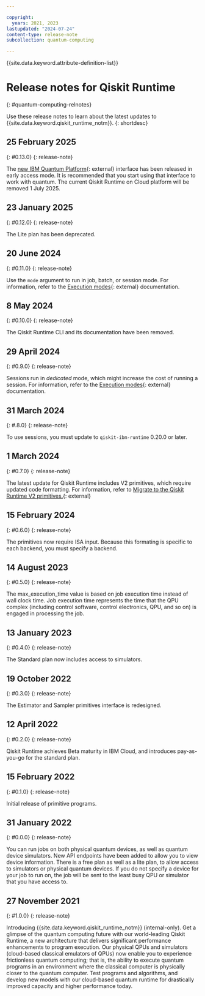 ```yaml
---

copyright:
  years: 2021, 2023
lastupdated: "2024-07-24"
content-type: release-note
subcollection: quantum-computing

---
```


{{site.data.keyword.attribute-definition-list}}


# Release notes for Qiskit Runtime
{: #quantum-computing-relnotes}

Use these release notes to learn about the latest updates to {{site.data.keyword.qiskit_runtime_notm}}.
{: shortdesc}

## 25 February 2025
{: #0.13.0}
{: release-note}

The [new IBM Quantum Platform](https://quantum.cloud.ibm.com/){: external} interface has been released in early access mode.  It is recommended that you start using that interface to work with quantum.  The current Qiskit Runtime on Cloud platform will be removed 1 July 2025.

## 23 January 2025
{: #0.12.0}
{: release-note}

The Lite plan has been deprecated.

## 20 June 2024
{: #0.11.0}
{: release-note}

Use the `mode` argument to run in job, batch, or session mode. For information, refer to the [Execution modes](https://quantum.cloud.ibm.com/guides/execution-modes){: external} documentation.

## 8 May 2024
{: #0.10.0}
{: release-note}

The Qiskit Runtime CLI and its documentation have been removed.

## 29 April 2024
{: #0.9.0}
{: release-note}

Sessions run in _dedicated_ mode, which might increase the cost of running a session.  For information, refer to the [Execution modes](https://quantum.cloud.ibm.com/guides/execution-modes){: external} documentation.

## 31 March 2024
{: #.8.0}
{: release-note}

To use sessions, you must update to `qiskit-ibm-runtime` 0.20.0 or later.

## 1 March 2024
{: #0.7.0}
{: release-note}

The latest update for Qiskit Runtime includes V2 primitives, which require updated code formatting. For information, refer to [Migrate to the Qiskit Runtime V2 primitives.](https://quantum.cloud.ibm.com/api/migration-guides/v2-primitives){: external}

## 15 February 2024
{: #0.6.0}
{: release-note}

The primitives now require ISA input.  Because this formating is specific to each backend, you must specify a backend.

## 14 August 2023
{: #0.5.0}
{: release-note}

The max_execution_time value is based on job execution time instead of wall clock time. Job execution time represents the time that the QPU complex (including control software, control electronics, QPU, and so on) is engaged in processing the job.

## 13 January 2023
{: #0.4.0}
{: release-note}

The Standard plan now includes access to simulators.

## 19 October 2022
{: #0.3.0}
{: release-note}

The Estimator and Sampler primitives interface is redesigned.

## 12 April 2022
{: #0.2.0}
{: release-note}

Qiskit Runtime achieves Beta maturity in IBM Cloud, and introduces pay-as-you-go for the standard plan.

## 15 February 2022
{: #0.1.0}
{: release-note}

Initial release of primitive programs.

## 31 January 2022
{: #0.0.0}
{: release-note}

You can run jobs on both physical quantum devices, as well as quantum device simulators.
New API endpoints have been added to allow you to view device information.
There is a free plan as well as a lite plan, to allow access to simulators or physical quantum devices.
If you do not specify a device for your job to run on, the job will be sent to the least busy QPU or simulator that you have access to.

## 27 November 2021
{: #1.0.0}
{: release-note}

Introducing {{site.data.keyword.qiskit_runtime_notm}} (internal-only). Get a glimpse of the quantum computing future with our world-leading Qiskit Runtime, a new architecture that delivers significant performance enhancements to program execution. Our physical QPUs and simulators (cloud-based classical emulators of QPUs) now enable you to experience frictionless quantum computing; that is, the ability to execute quantum programs in an environment where the classical computer is physically closer to the quantum computer. Test programs and algorithms, and develop new models with our cloud-based quantum runtime for drastically improved capacity and higher performance today.

